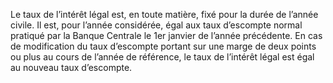 Le taux de l’intérêt légal est, en toute matière, fixé pour la durée de l’année civile. Il est, pour l’année considérée, égal aux taux d’escompte normal pratiqué par la Banque Centrale le 1er janvier de l’année précédente.
En cas de modification du taux d’escompte portant sur une marge de deux points ou plus au cours de l’année de référence, le taux de l’intérêt légal est égal au nouveau taux d’escompte.